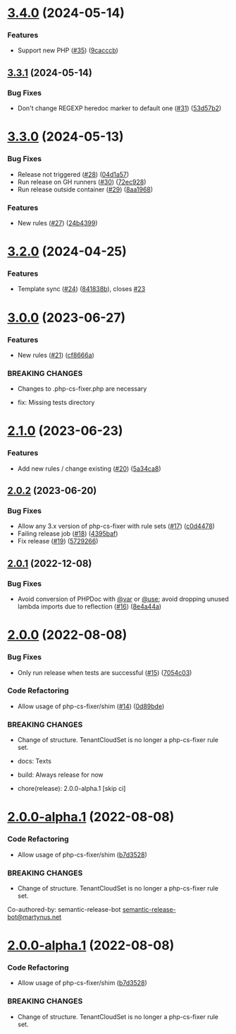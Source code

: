 # [3.4.0](https://github.com/tenantcloud/php-cs-fixer-rule-sets/compare/v3.3.1...v3.4.0) (2024-05-14)


### Features

* Support new PHP ([#35](https://github.com/tenantcloud/php-cs-fixer-rule-sets/issues/35)) ([9cacccb](https://github.com/tenantcloud/php-cs-fixer-rule-sets/commit/9cacccbb2ff3f64e3faba63a957d34821f5edd9b))

## [3.3.1](https://github.com/tenantcloud/php-cs-fixer-rule-sets/compare/v3.3.0...v3.3.1) (2024-05-14)


### Bug Fixes

* Don't change REGEXP heredoc marker to default one ([#31](https://github.com/tenantcloud/php-cs-fixer-rule-sets/issues/31)) ([53d57b2](https://github.com/tenantcloud/php-cs-fixer-rule-sets/commit/53d57b25a85aa06c5b96d495dc63fcc68cd7e247))

# [3.3.0](https://github.com/tenantcloud/php-cs-fixer-rule-sets/compare/v3.2.0...v3.3.0) (2024-05-13)


### Bug Fixes

* Release not triggered ([#28](https://github.com/tenantcloud/php-cs-fixer-rule-sets/issues/28)) ([04d1a57](https://github.com/tenantcloud/php-cs-fixer-rule-sets/commit/04d1a57846d9b662a529adbc2e8b39e6120640a4))
* Run release on GH runners ([#30](https://github.com/tenantcloud/php-cs-fixer-rule-sets/issues/30)) ([72ec928](https://github.com/tenantcloud/php-cs-fixer-rule-sets/commit/72ec928825b3235b3772dc255e1b159ad2d6b983))
* Run release outside container ([#29](https://github.com/tenantcloud/php-cs-fixer-rule-sets/issues/29)) ([8aa1968](https://github.com/tenantcloud/php-cs-fixer-rule-sets/commit/8aa1968c7d19f17ee1c079fba7c4b1ab990aef5c))


### Features

* New rules ([#27](https://github.com/tenantcloud/php-cs-fixer-rule-sets/issues/27)) ([24b4399](https://github.com/tenantcloud/php-cs-fixer-rule-sets/commit/24b43990e34ea19fa8abbe32aa4ee52a78d865a5))

# [3.2.0](https://github.com/tenantcloud/php-cs-fixer-rule-sets/compare/v3.1.0...v3.2.0) (2024-04-25)


### Features

* Template sync ([#24](https://github.com/tenantcloud/php-cs-fixer-rule-sets/issues/24)) ([841838b](https://github.com/tenantcloud/php-cs-fixer-rule-sets/commit/841838b1d16d20f76245ba3c40faa2fe6a775901)), closes [#23](https://github.com/tenantcloud/php-cs-fixer-rule-sets/issues/23)

# [3.0.0](https://github.com/tenantcloud/php-cs-fixer-rule-sets/compare/v2.1.0...v3.0.0) (2023-06-27)


### Features

* New rules ([#21](https://github.com/tenantcloud/php-cs-fixer-rule-sets/issues/21)) ([cf8666a](https://github.com/tenantcloud/php-cs-fixer-rule-sets/commit/cf8666a9bfba5737f5c4c85f51ddb5c0e3894313))


### BREAKING CHANGES

* Changes to .php-cs-fixer.php are necessary

* fix: Missing tests directory

# [2.1.0](https://github.com/tenantcloud/php-cs-fixer-rule-sets/compare/v2.0.2...v2.1.0) (2023-06-23)


### Features

* Add new rules / change existing ([#20](https://github.com/tenantcloud/php-cs-fixer-rule-sets/issues/20)) ([5a34ca8](https://github.com/tenantcloud/php-cs-fixer-rule-sets/commit/5a34ca81b4703d802e9195a4a10ed409035cc7c0))

## [2.0.2](https://github.com/tenantcloud/php-cs-fixer-rule-sets/compare/v2.0.1...v2.0.2) (2023-06-20)


### Bug Fixes

* Allow any 3.x version of php-cs-fixer with rule sets ([#17](https://github.com/tenantcloud/php-cs-fixer-rule-sets/issues/17)) ([c0d4478](https://github.com/tenantcloud/php-cs-fixer-rule-sets/commit/c0d447814e99d0444880c8a7db6d066ecc8fb1b1))
* Failing release job ([#18](https://github.com/tenantcloud/php-cs-fixer-rule-sets/issues/18)) ([4395baf](https://github.com/tenantcloud/php-cs-fixer-rule-sets/commit/4395baf24c7679d9879f07d6ce777d8995a6b5de))
* Fix release ([#19](https://github.com/tenantcloud/php-cs-fixer-rule-sets/issues/19)) ([5729266](https://github.com/tenantcloud/php-cs-fixer-rule-sets/commit/572926655e6bf08ac99c54115943d14f79bd1ec3))

## [2.0.1](https://github.com/tenantcloud/php-cs-fixer-rule-sets/compare/v2.0.0...v2.0.1) (2022-12-08)


### Bug Fixes

* Avoid conversion of PHPDoc with [@var](https://github.com/var) or [@use](https://github.com/use); avoid dropping unused lambda imports due to reflection ([#16](https://github.com/tenantcloud/php-cs-fixer-rule-sets/issues/16)) ([8e4a44a](https://github.com/tenantcloud/php-cs-fixer-rule-sets/commit/8e4a44a6948e9cd00abef53638da20d9613581da))

# [2.0.0](https://github.com/tenantcloud/php-cs-fixer-rule-sets/compare/v1.4.0...v2.0.0) (2022-08-08)


### Bug Fixes

* Only run release when tests are successful ([#15](https://github.com/tenantcloud/php-cs-fixer-rule-sets/issues/15)) ([7054c03](https://github.com/tenantcloud/php-cs-fixer-rule-sets/commit/7054c03cb6b701c6d6a3d93de5a2c2f900bbaccf))


### Code Refactoring

* Allow usage of php-cs-fixer/shim ([#14](https://github.com/tenantcloud/php-cs-fixer-rule-sets/issues/14)) ([0d89bde](https://github.com/tenantcloud/php-cs-fixer-rule-sets/commit/0d89bdec580533053ae4207a061134b8eb2be206))


### BREAKING CHANGES

* Change of structure. TenantCloudSet is no longer a php-cs-fixer rule set.

* docs: Texts

* build: Always release for now

* chore(release): 2.0.0-alpha.1 [skip ci]

# [2.0.0-alpha.1](https://github.com/tenantcloud/php-cs-fixer-rule-sets/compare/v1.4.0...v2.0.0-alpha.1) (2022-08-08)

### Code Refactoring

* Allow usage of php-cs-fixer/shim ([b7d3528](https://github.com/tenantcloud/php-cs-fixer-rule-sets/commit/b7d3528c1b91463381e5fb23effd73deb951fecb))

### BREAKING CHANGES

* Change of structure. TenantCloudSet is no longer a php-cs-fixer rule set.

Co-authored-by: semantic-release-bot <semantic-release-bot@martynus.net>

# [2.0.0-alpha.1](https://github.com/tenantcloud/php-cs-fixer-rule-sets/compare/v1.4.0...v2.0.0-alpha.1) (2022-08-08)


### Code Refactoring

* Allow usage of php-cs-fixer/shim ([b7d3528](https://github.com/tenantcloud/php-cs-fixer-rule-sets/commit/b7d3528c1b91463381e5fb23effd73deb951fecb))


### BREAKING CHANGES

* Change of structure. TenantCloudSet is no longer a php-cs-fixer rule set.
